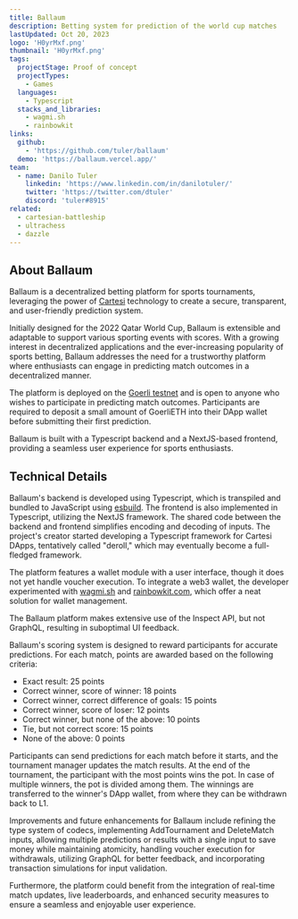 ```yaml
---
title: Ballaum
description: Betting system for prediction of the world cup matches
lastUpdated: Oct 20, 2023
logo: 'H0yrMxf.png'
thumbnail: 'H0yrMxf.png'
tags:
  projectStage: Proof of concept
  projectTypes:
    - Games
  languages:
    - Typescript
  stacks_and_libraries:
    - wagmi.sh
    - rainbowkit
links:
  github:
    - 'https://github.com/tuler/ballaum'
  demo: 'https://ballaum.vercel.app/'
team:
  - name: Danilo Tuler
    linkedin: 'https://www.linkedin.com/in/danilotuler/'
    twitter: 'https://twitter.com/dtuler'
    discord: 'tuler#8915'
related:
  - cartesian-battleship
  - ultrachess
  - dazzle
---
```


## About Ballaum

Ballaum is a decentralized betting platform for sports tournaments, leveraging
the power of [Cartesi](https://cartesi.io/) technology to create a secure,
transparent, and user-friendly prediction system.

Initially designed for the 2022 Qatar World Cup, Ballaum is extensible and
adaptable to support various sporting events with scores. With a growing
interest in decentralized applications and the ever-increasing popularity of
sports betting, Ballaum addresses the need for a trustworthy platform where
enthusiasts can engage in predicting match outcomes in a decentralized manner.

The platform is deployed on the [Goerli testnet](https://ballaum.vercel.app/)
and is open to anyone who wishes to participate in predicting match outcomes.
Participants are required to deposit a small amount of GoerliETH into their DApp
wallet before submitting their first prediction.

Ballaum is built with a Typescript backend and a NextJS-based frontend,
providing a seamless user experience for sports enthusiasts.

## Technical Details

Ballaum's backend is developed using Typescript, which is transpiled and bundled
to JavaScript using [esbuild](https://esbuild.github.io/). The frontend is also
implemented in Typescript, utilizing the NextJS framework. The shared code
between the backend and frontend simplifies encoding and decoding of inputs. The
project's creator started developing a Typescript framework for Cartesi DApps,
tentatively called "deroll," which may eventually become a full-fledged
framework.

The platform features a wallet module with a user interface, though it does not
yet handle voucher execution. To integrate a web3 wallet, the developer
experimented with [wagmi.sh](https://wagmi.sh/) and
[rainbowkit.com](https://www.rainbowkit.com/), which offer a neat solution for
wallet management.

The Ballaum platform makes extensive use of the Inspect API, but not GraphQL,
resulting in suboptimal UI feedback.

Ballaum's scoring system is designed to reward participants for accurate
predictions. For each match, points are awarded based on the following criteria:

- Exact result: 25 points
- Correct winner, score of winner: 18 points
- Correct winner, correct difference of goals: 15 points
- Correct winner, score of loser: 12 points
- Correct winner, but none of the above: 10 points
- Tie, but not correct score: 15 points
- None of the above: 0 points

Participants can send predictions for each match before it starts, and the
tournament manager updates the match results. At the end of the tournament, the
participant with the most points wins the pot. In case of multiple winners, the
pot is divided among them. The winnings are transferred to the winner's DApp
wallet, from where they can be withdrawn back to L1.

Improvements and future enhancements for Ballaum include refining the type
system of codecs, implementing AddTournament and DeleteMatch inputs, allowing
multiple predictions or results with a single input to save money while
maintaining atomicity, handling voucher execution for withdrawals, utilizing
GraphQL for better feedback, and incorporating transaction simulations for input
validation.

Furthermore, the platform could benefit from the integration of real-time match
updates, live leaderboards, and enhanced security measures to ensure a seamless
and enjoyable user experience.
